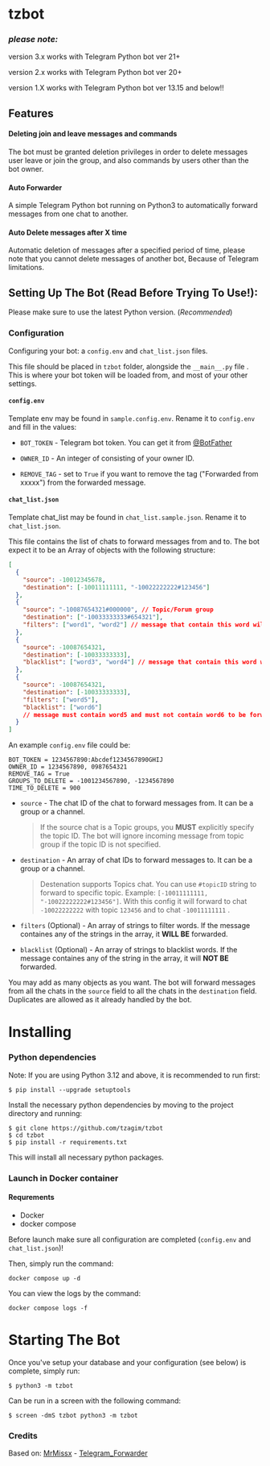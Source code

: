 # tzbot
### *please note:*
version 3.x works with Telegram Python bot ver 21+

version 2.x works with Telegram Python bot ver 20+

version 1.X works with Telegram Python bot ver 13.15 and below!!

## Features
#### Deleting join and leave messages and commands

The bot must be granted deletion privileges in order to delete messages user leave or join the group, and also commands by users other than the bot owner.

#### Auto Forwarder

A simple Telegram Python bot running on Python3 to automatically forward messages from one chat to another.

#### Auto Delete messages after X time
Automatic deletion of messages after a specified period of time, please note that you cannot delete messages of another bot, Because of Telegram limitations.

## Setting Up The Bot (Read Before Trying To Use!):
Please make sure to use the latest Python version. (*Recommended*)

### Configuration

Configuring your bot: a `config.env` and `chat_list.json` files.

This file should be placed in `tzbot` folder, alongside the `__main__.py` file . 
This is where your bot token will be loaded from, and most of your other settings.


#### `config.env`

Template env may be found in `sample.config.env`. Rename it to `config.env` and fill in the values:

- `BOT_TOKEN` - Telegram bot token. You can get it from [@BotFather](https://t.me/BotFather)

- `OWNER_ID` - An integer of consisting of your owner ID.

- `REMOVE_TAG` - set to `True` if you want to remove the tag ("Forwarded from xxxxx") from the forwarded message.

#### `chat_list.json`

Template chat_list may be found in `chat_list.sample.json`. Rename it to `chat_list.json`.

This file contains the list of chats to forward messages from and to. The bot expect it to be an Array of objects with the following structure:

```json
[
  {
    "source": -10012345678,
    "destination": [-10011111111, "-10022222222#123456"]
  },
  {
    "source": "-10087654321#000000", // Topic/Forum group
    "destination": ["-10033333333#654321"],
    "filters": ["word1", "word2"] // message that contain this word will be forwarded
  },
  {
    "source": -10087654321,
    "destination": [-10033333333],
    "blacklist": ["word3", "word4"] // message that contain this word will not be forwarded
  },
  {
    "source": -10087654321,
    "destination": [-10033333333],
    "filters": ["word5"],
    "blacklist": ["word6"]
    // message must contain word5 and must not contain word6 to be forwarded
  }
]
```

An example `config.env` file could be:

```env
BOT_TOKEN = 1234567890:Abcdef1234567890GHIJ
OWNER_ID = 1234567890, 0987654321
REMOVE_TAG = True
GROUPS_TO_DELETE = -1001234567890, -1234567890
TIME_TO_DELETE = 900
```
- `source` - The chat ID of the chat to forward messages from. It can be a group or a channel.

  > If the source chat is a Topic groups, you **MUST** explicitly specify the topic ID. The bot will ignore incoming message from topic group if the topic ID is not specified.

- `destination` - An array of chat IDs to forward messages to. It can be a group or a channel.

  > Destenation supports Topics chat. You can use `#topicID` string to forward to specific topic. Example: `[-10011111111, "-10022222222#123456"]`. With this config it will forward to chat `-10022222222` with topic `123456` and to chat `-10011111111` .

- `filters` (Optional) - An array of strings to filter words. If the message containes any of the strings in the array, it **WILL BE** forwarded.

- `blacklist` (Optional) - An array of strings to blacklist words. If the message containes any of the string in the array, it will **NOT BE** forwarded.

You may add as many objects as you want. The bot will forward messages from all the chats in the `source` field to all the chats in the `destination` field. Duplicates are allowed as it already handled by the bot.

Installing
==========


### Python dependencies
Note: If you are using Python 3.12 and above, it is recommended to run first:

```shell
$ pip install --upgrade setuptools
```

Install the necessary python dependencies by moving to the project directory and running:

```shell
$ git clone https://github.com/tzagim/tzbot
$ cd tzbot
$ pip install -r requirements.txt
```

This will install all necessary python packages.

### Launch in Docker container

#### Requrements

- Docker
- docker compose

Before launch make sure all configuration are completed (`config.env` and `chat_list.json`)!

Then, simply run the command:

```shell
docker compose up -d
```

You can view the logs by the command:

```shell
docker compose logs -f
```


Starting The Bot
==========

Once you've setup your database and your configuration (see below) is complete, simply run:

    $ python3 -m tzbot

Can be run in a screen with the following command:

    $ screen -dmS tzbot python3 -m tzbot

### Credits
Based on: [MrMissx](https://github.com/MrMissx) - [Telegram_Forwarder](https://github.com/MrMissx/Telegram_Forwarde)